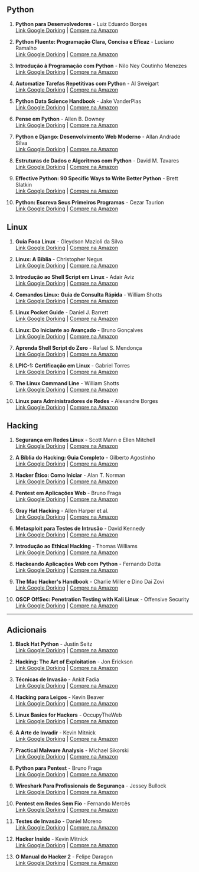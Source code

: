## Python
1. **Python para Desenvolvedores** - Luiz Eduardo Borges  
   [Link Google Dorking](https://www.google.com/search?q="Python+para+Desenvolvedores"+filetype:pdf) | [Compre na Amazon](https://www.amazon.com.br/s?k=python+para+desenvolvedores)

2. **Python Fluente: Programação Clara, Concisa e Eficaz** - Luciano Ramalho  
   [Link Google Dorking](https://www.google.com/search?q="Python+Fluente:+Programação+Clara,+Concisa+e+Eficaz"+filetype:pdf) | [Compre na Amazon](https://www.amazon.com.br/s?k=python+fluente)

3. **Introdução à Programação com Python** - Nilo Ney Coutinho Menezes  
   [Link Google Dorking](https://www.google.com/search?q="Introdução+à+Programação+com+Python"+filetype:pdf) | [Compre na Amazon](https://www.amazon.com.br/s?k=introdu%C3%A7%C3%A3o+%C3%A0+programa%C3%A7%C3%A3o+com+python)

4. **Automatize Tarefas Repetitivas com Python** - Al Sweigart  
   [Link Google Dorking](https://www.google.com/search?q="Automatize+Tarefas+Repetitivas+com+Python"+filetype:pdf) | [Compre na Amazon](https://www.amazon.com.br/s?k=automatize+tarefas+repetitivas+com+python)

5. **Python Data Science Handbook** - Jake VanderPlas  
   [Link Google Dorking](https://www.google.com/search?q="Python+Data+Science+Handbook"+filetype:pdf) | [Compre na Amazon](https://www.amazon.com.br/s?k=python+data+science+handbook)

6. **Pense em Python** - Allen B. Downey  
   [Link Google Dorking](https://www.google.com/search?q="Pense+em+Python"+filetype:pdf) | [Compre na Amazon](https://www.amazon.com.br/s?k=pense+em+python)

7. **Python e Django: Desenvolvimento Web Moderno** - Allan Andrade Silva  
   [Link Google Dorking](https://www.google.com/search?q="Python+e+Django:+Desenvolvimento+Web+Moderno"+filetype:pdf) | [Compre na Amazon](https://www.amazon.com.br/s?k=python+e+django)

8. **Estruturas de Dados e Algoritmos com Python** - David M. Tavares  
   [Link Google Dorking](https://www.google.com/search?q="Estruturas+de+Dados+e+Algoritmos+com+Python"+filetype:pdf) | [Compre na Amazon](https://www.amazon.com.br/s?k=estruturas+de+dados+e+algoritmos+com+python)

9. **Effective Python: 90 Specific Ways to Write Better Python** - Brett Slatkin  
   [Link Google Dorking](https://www.google.com/search?q="Effective+Python:+90+Specific+Ways+to+Write+Better+Python"+filetype:pdf) | [Compre na Amazon](https://www.amazon.com.br/s?k=effective+python)

10. **Python: Escreva Seus Primeiros Programas** - Cezar Taurion  
   [Link Google Dorking](https://www.google.com/search?q="Python:+Escreva+Seus+Primeiros+Programas"+filetype:pdf) | [Compre na Amazon](https://www.amazon.com.br/s?k=python+escreva+seus+primeiros+programas)


## Linux
1. **Guia Foca Linux** - Gleydson Mazioli da Silva  
   [Link Google Dorking](https://www.google.com/search?q="Guia+Foca+Linux"+filetype:pdf) | [Compre na Amazon](https://www.amazon.com.br/s?k=guia+foca+linux)

2. **Linux: A Bíblia** - Christopher Negus  
   [Link Google Dorking](https://www.google.com/search?q="Linux:+A+Bíblia"+filetype:pdf) | [Compre na Amazon](https://www.amazon.com.br/s?k=linux+a+biblia)

3. **Introdução ao Shell Script em Linux** - Adair Aviz  
   [Link Google Dorking](https://www.google.com/search?q="Introdução+ao+Shell+Script+em+Linux"+filetype:pdf) | [Compre na Amazon](https://www.amazon.com.br/s?k=introdu%C3%A7%C3%A3o+ao+shell+script+em+linux)

4. **Comandos Linux: Guia de Consulta Rápida** - William Shotts  
   [Link Google Dorking](https://www.google.com/search?q="Comandos+Linux:+Guia+de+Consulta+Rápida"+filetype:pdf) | [Compre na Amazon](https://www.amazon.com.br/s?k=comandos+linux+guia+de+consulta+rapida)

5. **Linux Pocket Guide** - Daniel J. Barrett  
   [Link Google Dorking](https://www.google.com/search?q="Linux+Pocket+Guide"+filetype:pdf) | [Compre na Amazon](https://www.amazon.com.br/s?k=linux+pocket+guide)

6. **Linux: Do Iniciante ao Avançado** - Bruno Gonçalves  
   [Link Google Dorking](https://www.google.com/search?q="Linux:+Do+Iniciante+ao+Avançado"+filetype:pdf) | [Compre na Amazon](https://www.amazon.com.br/s?k=linux+do+iniciante+ao+avancado)

7. **Aprenda Shell Script do Zero** - Rafael S. Mendonça  
   [Link Google Dorking](https://www.google.com/search?q="Aprenda+Shell+Script+do+Zero"+filetype:pdf) | [Compre na Amazon](https://www.amazon.com.br/s?k=aprenda+shell+script+do+zero)

8. **LPIC-1: Certificação em Linux** - Gabriel Torres  
   [Link Google Dorking](https://www.google.com/search?q="LPIC-1:+Certificação+em+Linux"+filetype:pdf) | [Compre na Amazon](https://www.amazon.com.br/s?k=lpic-1+certifica%C3%A7%C3%A3o+em+linux)

9. **The Linux Command Line** - William Shotts  
   [Link Google Dorking](https://www.google.com/search?q="The+Linux+Command+Line"+filetype:pdf) | [Compre na Amazon](https://www.amazon.com.br/s?k=the+linux+command+line)

10. **Linux para Administradores de Redes** - Alexandre Borges  
   [Link Google Dorking](https://www.google.com/search?q="Linux+para+Administradores+de+Redes"+filetype:pdf) | [Compre na Amazon](https://www.amazon.com.br/s?k=linux+para+administradores+de+redes)


## Hacking
1. **Segurança em Redes Linux** - Scott Mann e Ellen Mitchell  
   [Link Google Dorking](https://www.google.com/search?q="Segurança+em+Redes+Linux"+filetype:pdf) | [Compre na Amazon](https://www.amazon.com.br/s?k=seguran%C3%A7a+em+redes+linux)

2. **A Bíblia do Hacking: Guia Completo** - Gilberto Agostinho  
   [Link Google Dorking](https://www.google.com/search?q="A+Bíblia+do+Hacking:+Guia+Completo"+filetype:pdf) | [Compre na Amazon](https://www.amazon.com.br/s?k=a+biblia+do+hacking)

3. **Hacker Ético: Como Iniciar** - Alan T. Norman  
   [Link Google Dorking](https://www.google.com/search?q="Hacker+Ético:+Como+Iniciar"+filetype:pdf) | [Compre na Amazon](https://www.amazon.com.br/s?k=hacker+%C3%A9tico+como+iniciar)

4. **Pentest em Aplicações Web** - Bruno Fraga  
   [Link Google Dorking](https://www.google.com/search?q="Pentest+em+Aplicações+Web"+filetype:pdf) | [Compre na Amazon](https://www.amazon.com.br/s?k=pentest+em+aplica%C3%A7%C3%B5es+web)

5. **Gray Hat Hacking** - Allen Harper et al.  
   [Link Google Dorking](https://www.google.com/search?q="Gray+Hat+Hacking"+filetype:pdf) | [Compre na Amazon](https://www.amazon.com.br/s?k=gray+hat+hacking)

6. **Metasploit para Testes de Intrusão** - David Kennedy  
   [Link Google Dorking](https://www.google.com/search?q="Metasploit+para+Testes+de+Intrusão"+filetype:pdf) | [Compre na Amazon](https://www.amazon.com.br/s?k=metasploit+para+testes+de+intru%C3%A7%C3%A3o)

7. **Introdução ao Ethical Hacking** - Thomas Williams  
   [Link Google Dorking](https://www.google.com/search?q="Introdução+ao+Ethical+Hacking"+filetype:pdf) | [Compre na Amazon](https://www.amazon.com.br/s?k=introdu%C3%A7%C3%A3o+ao+ethical+hacking)

8. **Hackeando Aplicações Web com Python** - Fernando Dotta  
   [Link Google Dorking](https://www.google.com/search?q="Hackeando+Aplicações+Web+com+Python"+filetype:pdf) | [Compre na Amazon](https://www.amazon.com.br/s?k=hackeando+aplica%C3%A7%C3%B5es+web+com+python)

9. **The Mac Hacker's Handbook** - Charlie Miller e Dino Dai Zovi  
   [Link Google Dorking](https://www.google.com/search?q="The+Mac+Hacker's+Handbook"+filetype:pdf) | [Compre na Amazon](https://www.amazon.com.br/s?k=the+mac+hacker's+handbook)

10. **OSCP OffSec: Penetration Testing with Kali Linux** - Offensive Security  
    [Link Google Dorking](https://www.google.com/search?q="OSCP+OffSec:+Penetration+Testing+with+Kali+Linux"+filetype:pdf) | [Compre na Amazon](https://www.amazon.com.br/s?k=oscp+penetration+testing+with+kali+linux)

---

## Adicionais
1. **Black Hat Python** - Justin Seitz  
   [Link Google Dorking](https://www.google.com/search?q="Black+Hat+Python"+filetype:pdf) | [Compre na Amazon](https://www.amazon.com.br/s?k=black+hat+python)

2. **Hacking: The Art of Exploitation** - Jon Erickson  
   [Link Google Dorking](https://www.google.com/search?q="Hacking:+The+Art+of+Exploitation"+filetype:pdf) | [Compre na Amazon](https://www.amazon.com.br/s?k=hacking+the+art+of+exploitation)

3. **Técnicas de Invasão** - Ankit Fadia  
   [Link Google Dorking](https://www.google.com/search?q="Técnicas+de+Invasão"+filetype:pdf) | [Compre na Amazon](https://www.amazon.com.br/s?k=t%C3%A9cnicas+de+invas%C3%A3o)

4. **Hacking para Leigos** - Kevin Beaver  
   [Link Google Dorking](https://www.google.com/search?q="Hacking+para+Leigos"+filetype:pdf) | [Compre na Amazon](https://www.amazon.com.br/s?k=hacking+para+leigos)

5. **Linux Basics for Hackers** - OccupyTheWeb  
   [Link Google Dorking](https://www.google.com/search?q="Linux+Basics+for+Hackers"+filetype:pdf) | [Compre na Amazon](https://www.amazon.com.br/s?k=linux+basics+for+hackers)

6. **A Arte de Invadir** - Kevin Mitnick  
   [Link Google Dorking](https://www.google.com/search?q="A+Arte+de+Invadir"+filetype:pdf) | [Compre na Amazon](https://www.amazon.com.br/s?k=a+arte+de+invadir)

7. **Practical Malware Analysis** - Michael Sikorski  
   [Link Google Dorking](https://www.google.com/search?q="Practical+Malware+Analysis"+filetype:pdf) | [Compre na Amazon](https://www.amazon.com.br/s?k=practical+malware+analysis)

8. **Python para Pentest** - Bruno Fraga  
   [Link Google Dorking](https://www.google.com/search?q="Python+para+Pentest"+filetype:pdf) | [Compre na Amazon](https://www.amazon.com.br/s?k=python+para+pentest)

9. **Wireshark Para Profissionais de Segurança** - Jessey Bullock  
   [Link Google Dorking](https://www.google.com/search?q="Wireshark+Para+Profissionais+de+Segurança"+filetype:pdf) | [Compre na Amazon](https://www.amazon.com.br/s?k=wireshark+para+profissionais+de+seguran%C3%A7a)

10. **Pentest em Redes Sem Fio** - Fernando Mercês  
    [Link Google Dorking](https://www.google.com/search?q="Pentest+em+Redes+Sem+Fio"+filetype:pdf) | [Compre na Amazon](https://www.amazon.com.br/s?k=pentest+em+redes+sem+fio)

11. **Testes de Invasão** - Daniel Moreno  
    [Link Google Dorking](https://www.google.com/search?q="Testes+de+Invasão"+filetype:pdf) | [Compre na Amazon](https://www.amazon.com.br/s?k=testes+de+invas%C3%A3o)

12. **Hacker Inside** - Kevin Mitnick  
    [Link Google Dorking](https://www.google.com/search?q="Hacker+Inside"+filetype:pdf) | [Compre na Amazon](https://www.amazon.com.br/s?k=hacker+inside)

13. **O Manual do Hacker 2** - Felipe Daragon  
    [Link Google Dorking](https://www.google.com/search?q="O+Manual+do+Hacker+2"+filetype:pdf) | [Compre na Amazon](https://www.amazon.com.br/s?k=o+manual+do+hacker+2)